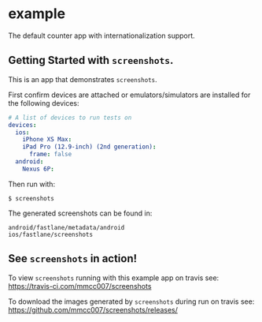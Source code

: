 # example

The default counter app with internationalization support.

## Getting Started with `screenshots`.

This is an app that demonstrates `screenshots`.

First confirm devices are attached or emulators/simulators are installed for the following devices:

```yaml
# A list of devices to run tests on
devices:
  ios:
    iPhone XS Max:
    iPad Pro (12.9-inch) (2nd generation):
      frame: false
  android:
    Nexus 6P:
```

Then run with:

```
$ screenshots
```

The generated screenshots can be found in:

```
android/fastlane/metadata/android
ios/fastlane/screenshots
```

## See `screenshots` in action!

To view `screenshots` running with this example app on travis see:  
https://travis-ci.com/mmcc007/screenshots

To download the images generated by `screenshots` during run on travis see:  
https://github.com/mmcc007/screenshots/releases/
